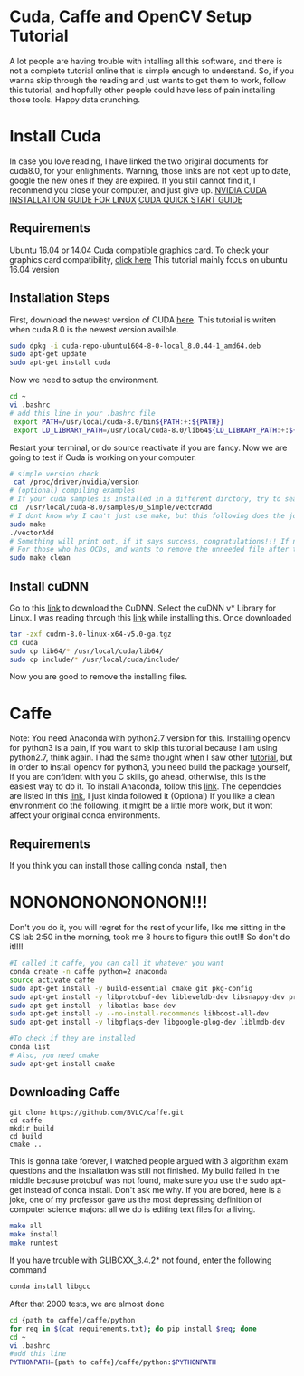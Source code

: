 # Cuda, Caffe and OpenCV Setup Tutorial
A lot people are having trouble with intalling all this software, and there is not a complete tutorial online that is simple enough to understand. So, if you wanna skip through the reading and just wants to get them to work, follow this tutorial, and hopfully other people could have less of pain installing those tools. Happy data crunching.
# Install Cuda
In case you love reading, I have linked the two original documents for cuda8.0, for your enlighments. Warning, those links are not kept up to date, google the new ones if they are expired. If you still cannot find it, I reconmend you close your computer, and just give up. 
[NVIDIA CUDA INSTALLATION GUIDE FOR LINUX](http://developer.download.nvidia.com/compute/cuda/8.0/secure/prod/docs/sidebar/CUDA_Installation_Guide_Linux.pdf?autho=1486081900_0d6e525ee91f25dde4aa11da0915d586&file=CUDA_Installation_Guide_Linux.pdf)
[CUDA QUICK START GUIDE](http://developer.download.nvidia.com/compute/cuda/8.0/secure/prod/docs/sidebar/CUDA_Quick_Start_Guide.pdf?autho=1486081901_177ba14ed3eb0ef5c101a99e4cb02ad6&file=CUDA_Quick_Start_Guide.pdf)
## Requirements 
Ubuntu 16.04 or 14.04
Cuda compatible graphics card. To check your graphics card compatibility, [click here](https://developer.nvidia.com/cuda-gpus)
This tutorial mainly focus on ubuntu 16.04 version 
## Installation Steps
First, download the newest version of CUDA [here](https://developer.nvidia.com/cuda-downloads). This tutorial is writen when cuda 8.0 is the newest version availble.
```bash
sudo dpkg -i cuda-repo-ubuntu1604-8-0-local_8.0.44-1_amd64.deb
sudo apt-get update
sudo apt-get install cuda
```
Now we need to setup the environment.
```bash
cd ~
vi .bashrc
# add this line in your .bashrc file
 export PATH=/usr/local/cuda-8.0/bin${PATH:+:${PATH}}
 export LD_LIBRARY_PATH=/usr/local/cuda-8.0/lib64${LD_LIBRARY_PATH:+:${LD_LIBRARY_PATH}}
```
Restart your terminal, or do source reactivate if you are fancy. Now we are going to test if Cuda is working on your computer.
```bash
# simple version check
 cat /proc/driver/nvidia/version
# (optional) compiling examples
# If your cuda samples is installed in a different dirctory, try to search it. If you still cannot find it, just google how to find it.
cd  /usr/local/cuda-8.0/samples/0_Simple/vectorAdd
# I dont know why I can't just use make, but this following does the job
sudo make
./vectorAdd
# Something will print out, if it says success, congratulations!!! If not, go to the official documents, I can't help you.
# For those who has OCDs, and wants to remove the unneeded file after this 
sudo make clean
```
## Install cuDNN
Go to this [link](https://developer.nvidia.com/rdp/cudnn-download) to download the CuDNN. Select the cuDNN v* Library for Linux. I was reading through this [link](http://www.pyimagesearch.com/2016/07/04/how-to-install-cuda-toolkit-and-cudnn-for-deep-learning/) while installing this.
Once downloaded
```bash
tar -zxf cudnn-8.0-linux-x64-v5.0-ga.tgz
cd cuda
sudo cp lib64/* /usr/local/cuda/lib64/
sudo cp include/* /usr/local/cuda/include/
```
Now you are good to remove the installing files.
# Caffe
Note: You need Anaconda with python2.7 version for this. Installing opencv for python3 is a pain, if you want to skip this tutorial because I am using python2.7, think again. I had the same thought when I saw other [tutorial](https://yangcha.github.io/Caffe-Conda/), but in order to install opencv for python3, you need build the package yourself, if you are confident with you C skills, go ahead, otherwise, this is the easiest way to do it. To install Anaconda, follow this [link](https://www.continuum.io/downloads).
The dependcies are listed in this [link](http://caffe.berkeleyvision.org/installation.html), I just kinda followed it
(Optional) If you like a clean environment do the following, it might be a little more work, but it wont affect your original conda environments.
## Requirements
If you think you can install those calling conda install, then 
# NONONONONONONON!!!
Don't you do it, you will regret for the rest of your life, like me sitting in the CS lab 2:50 in the morning, took me 8 hours to figure this out!!! So don't do it!!!!
```bash
#I called it caffe, you can call it whatever you want
conda create -n caffe python=2 anaconda
source activate caffe
sudo apt-get install -y build-essential cmake git pkg-config
sudo apt-get install -y libprotobuf-dev libleveldb-dev libsnappy-dev protobuf-compiler
sudo apt-get install -y libatlas-base-dev 
sudo apt-get install -y --no-install-recommends libboost-all-dev
sudo apt-get install -y libgflags-dev libgoogle-glog-dev liblmdb-dev

#To check if they are installed
conda list
# Also, you need cmake
sudo apt-get install cmake
```
## Downloading Caffe
```
git clone https://github.com/BVLC/caffe.git
cd caffe
mkdir build
cd build
cmake ..
```
This is gonna take forever, I watched people argued with 3 algorithm exam questions and the installation was still not finished.
My build failed in the middle because protobuf was not found, make sure you use the sudo apt-get instead of conda install. Don't ask me why. If you are bored, here is a joke, one of my professor gave us the most depressing definition of computer science majors: all we do is editing text files for a living.
```bash
make all
make install
make runtest
```
If you have trouble with GLIBCXX_3.4.2* not found, enter the following command
```bash
conda install libgcc
```
After that 2000 tests, we are almost done
```bash
cd {path to caffe}/caffe/python
for req in $(cat requirements.txt); do pip install $req; done
cd ~
vi .bashrc
#add this line
PYTHONPATH={path to caffe}/caffe/python:$PYTHONPATH
```

